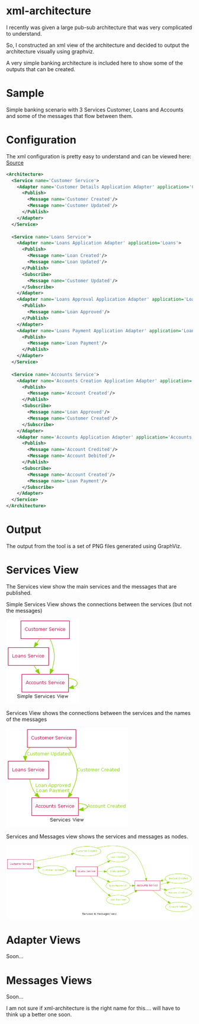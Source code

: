 xml-architecture
================

I recently was given a large pub-sub architecture that was very complicated to understand.  

So, I constructed an xml view of the architecture and decided to output the architecture visually using graphviz.

A very simple banking architecture is included here to show some of the outputs that can be created.


Sample
===
Simple banking scenario with 3 Services Customer, Loans and Accounts and some of the messages that flow between them.

Configuration 
===
The xml configuration is pretty easy to understand and can be viewed here: [Source](./doc/Sample/Sample.xml)

```xml
<Architecture>
  <Service name='Customer Service'>
    <Adapter name='Customer Details Application Adapter' application='Customer Details'>
      <Publish>
        <Message name='Customer Created'/>
        <Message name='Customer Updated'/>
      </Publish>
    </Adapter>
  </Service>
  
  <Service name='Loans Service'>
    <Adapter name='Loans Application Adapter' application='Loans'>
      <Publish>
        <Message name='Loan Created'/>
        <Message name='Loan Updated'/>
      </Publish>
      <Subscribe>
        <Message name='Customer Updated'/>
      </Subscribe>
    </Adapter>
    <Adapter name='Loans Approval Application Adapter' application='Loan Approval'>
      <Publish>
        <Message name='Loan Approved'/>
      </Publish>
    </Adapter>
    <Adapter name='Loans Payment Application Adapter' application='Loan Payment'>
      <Publish>
        <Message name='Loan Payment'/>
      </Publish>
    </Adapter>
  </Service>
  
  <Service name='Accounts Service'>
    <Adapter name='Accounts Creation Application Adapter' application='Account Creation'>
      <Publish>
        <Message name='Account Created'/>
      </Publish>
      <Subscribe>
        <Message name='Loan Approved'/>
        <Message name='Customer Created'/>
      </Subscribe>
    </Adapter>
    <Adapter name='Accounts Application Adapter' application='Accounts'>
      <Publish>
        <Message name='Account Credited'/>
        <Message name='Account Debited'/>
      </Publish>
      <Subscribe>
        <Message name='Account Created'/>
        <Message name='Loan Payment'/>
      </Subscribe>
    </Adapter>
  </Service>
</Architecture>

```

Output
===
The output from the tool is a set of PNG files generated using GraphViz.

Services View
===
The Services view show the main services and the messages that are published.

Simple Services View shows the connections between the services (but not the messages)

![Simple Services Output](./doc/Sample/services-simple.png)

Services View shows the connections between the services and the names of the messages

![Simple Services Output](./doc/Sample/services-label.png)

Services and Messages view shows the services and messages as nodes.

![Services Output](./doc/Sample/services-node.png)


Adapter Views
===
Soon...

Messages Views
===
Soon...


I am not sure if xml-architecture is the right name for this.... will have to think up a better one soon.
